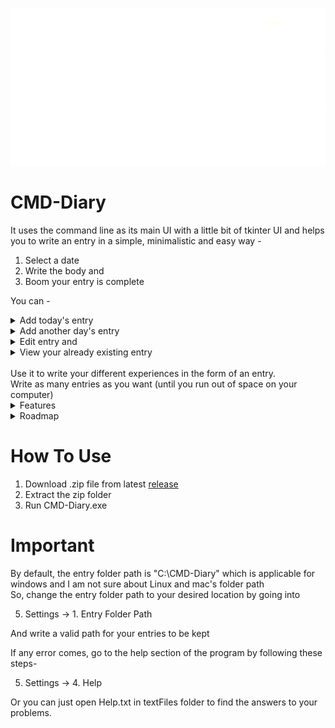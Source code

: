 
<p align="center">
  <img src=https://github.com/EdwinRodger/CMD-Diary/blob/main/.github/images/small.png />
</p>

# CMD-Diary
It uses the command line as its main UI with a little bit of tkinter UI and helps you to write an entry in a simple, minimalistic and easy way -
1. Select a date
2. Write the body and
3. Boom your entry is complete

You can -
<details>
<summary>Add today's entry</summary>
<br>
<img src=https://github.com/EdwinRodger/CMD-Diary/blob/main/.github/images/add_today_entry.png />
</details>
<details>
<summary>Add another day's entry</summary>
<br>
<img src=https://github.com/EdwinRodger/CMD-Diary/blob/main/.github/images/another_day_entry.png />
</details>
<details>
<summary>Edit entry and</summary>
<br>
<img src=https://github.com/EdwinRodger/CMD-Diary/blob/main/.github/images/edit_entry.png />
</details>
<details>
<summary>View your already existing entry</summary>
<br>
<img src=https://github.com/EdwinRodger/CMD-Diary/blob/main/.github/images/view_entry.png />
</details>
<br>
Use it to write your different experiences in the form of an entry.<br>
Write as many entries as you want (until you run out of space on your computer)<br>

<details>
<summary>Features</summary>
<br>
1. Enter todays entry on the go<br>
2. Select a date and start writing entry for it<br>
3. Edit entries again and again<br>
4. View your old enrtries for a memory refresh<br>
5. Don't know how to start an entry? Turn ON diary template in settings<br>
6. Save entries in desired location by changing Entry Folder Path in settings (not available in v3.0)<br>
7. Visit vairious sections of github site by Online Help section in settings<br>
</details>
<details>
<summary>Roadmap</summary>
<br>
1. Adding Password (may come in latest update, maybe v4.0)<br>
2. Adding basic text editing features (undo, redo, cut, copy, paste etc.)<br>
3. Encrypting saved text files<br>
4. Using encrypted SQLite database to store entries (will be offline, will not need another software)<br>
5. Making a complete GUI for the software<br>
6. Remove logging in the prompt (may come in latest update, maybe v4.0)<br>
</details>

# How To Use
1. Download .zip file from latest [release](https://github.com/Edwinrodger/CMD-Diary/releases)<br>
2. Extract the zip folder<br>
3. Run CMD-Diary.exe

# Important
By default, the entry folder path is "C:\CMD-Diary" which is applicable for windows and I am not sure about Linux and mac's folder path<br>
So, change the entry folder path to your desired location by going into<br>

5. Settings -> 1. Entry Folder Path<br>

And write a valid path for your entries to be kept<br>

If any error comes, go to the help section of the program by following these steps-<br>

5. Settings -> 4. Help<br>

Or you can just open Help.txt in textFiles folder to find the answers to your problems.

